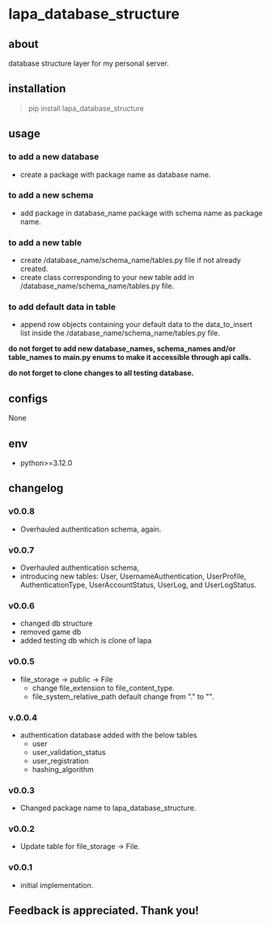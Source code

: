 # lapa_database_structure

## about

database structure layer for my personal server.

## installation

> pip install lapa_database_structure

## usage

### to add a new database

- create a package with package name as database name.

### to add a new schema

- add package in database_name package with schema name as package name.

### to add a new table

- create /database_name/schema_name/tables.py file if not already created.
- create class corresponding to your new table add in /database_name/schema_name/tables.py file.

### to add default data in table

- append row objects containing your default data to the data_to_insert list inside the
  /database_name/schema_name/tables.py file.

**do not forget to add new database_names, schema_names and/or table_names to main.py enums to make it accessible
through api calls.**

**do not forget to clone changes to all testing database.**

## configs

None

## env

- python>=3.12.0

## changelog

### v0.0.8

- Overhauled authentication schema, again.

### v0.0.7

- Overhauled authentication schema,
- introducing new tables: User, UsernameAuthentication, UserProfile, AuthenticationType, UserAccountStatus, UserLog, and
  UserLogStatus.

### v0.0.6

- changed db structure
- removed game db
- added testing db which is clone of lapa

### v0.0.5

- file_storage -> public -> File
    - change file_extension to file_content_type.
    - file_system_relative_path default change from "." to "".

### v.0.0.4

- authentication database added with the below tables
    - user
    - user_validation_status
    - user_registration
    - hashing_algorithm

### v0.0.3

- Changed package name to lapa_database_structure.

### v0.0.2

- Update table for file_storage -> File.

### v0.0.1

- initial implementation.

## Feedback is appreciated. Thank you!
